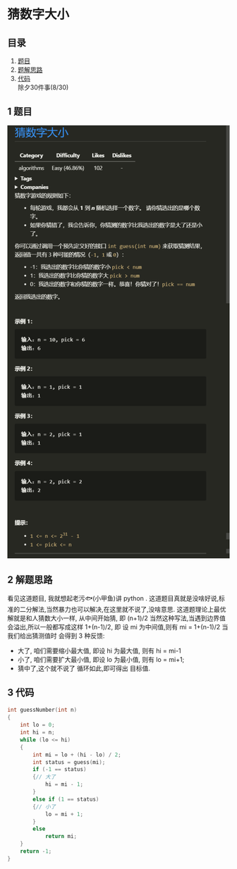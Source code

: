 # 猜数字大小
## 目录
1. [题目](#1) 
2. [题解思路](#2)
3. [代码](#3)  
除夕30件事(8/30)

##
<h2 id="1">1 题目</h2>

![alt](Q.PNG)
 

##
<h2 id="2">2 解题思路</h2>  

看见这道题目, 我就想起老污🐟(小甲鱼)讲 python .
这道题目真就是没啥好说,标准的二分解法,当然暴力也可以解决,在这里就不说了,没啥意思.
这道题理论上最优解就是和人猜数大小一样, 从中间开始猜, 即 (n+1)/2
当然这种写法,当遇到边界值会溢出,所以一般都写成这样 1+(n-1)/2, 即 设 mi 为中间值,则有 mi = 1+(n-1)/2
当我们给出猜测值时 会得到 3 种反馈:
* 大了, 咱们需要缩小最大值, 即设 hi 为最大值, 则有 hi = mi-1
* 小了, 咱们需要扩大最小值, 即设 lo 为最小值, 则有 lo = mi+1;
* 猜中了,这个就不说了
循环如此,即可得出 目标值.

## 
<h2 id="2">3 代码</h2>  

```c
int guessNumber(int n)
{
    int lo = 0;
    int hi = n;
    while (lo <= hi)
    {
        int mi = lo + (hi - lo) / 2;
        int status = guess(mi);
        if (-1 == status)
        {// 大了
            hi = mi - 1;
        } 
        else if (1 == status)
        {// 小了
            lo = mi + 1;
        }
        else
            return mi;
    }
    return -1;
}
```
